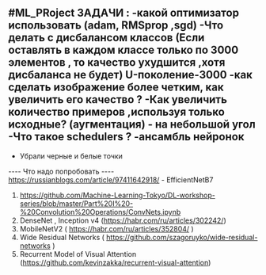 #ML_PRoject
ЗАДАЧИ : 
-какой оптимизатор использовать (adam, RMSprop ,sgd) 
-Что делать с дисбалансом классов (Если оставлять в каждом классе только по 3000 элементов , то качество ухудшится ,хотя дисбаланса не будет) U-поколение-3000
-как сделать изображение более четким, как увеличить его качество ? 
-Как увеличить количество примеров ,используя только исходные? (аугментация) - на небольшой угол 
-Что такое schedulers ?
-ансамбль нейронок 
-------------------
+ Убрали черные и белые точки


---- Что надо попробовать ----
https://russianblogs.com/article/97411642918/ - EfficientNetB7


1) https://github.com/Machine-Learning-Tokyo/DL-workshop-series/blob/master/Part%20I%20-%20Convolution%20Operations/ConvNets.ipynb
2) DenseNet , Inception v4 (https://habr.com/ru/articles/302242/) 
3) MobileNetV2 ( https://habr.com/ru/articles/352804/ )
4) Wide Residual Networks ( https://github.com/szagoruyko/wide-residual-networks )
5) Recurrent Model of Visual Attention (https://github.com/kevinzakka/recurrent-visual-attention)
